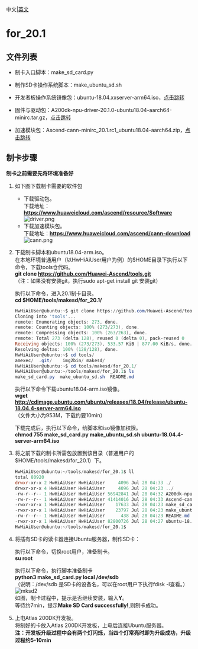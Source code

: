 中文|[英文](README_EN.md)

# for_20.1

## 文件列表

- 制卡入口脚本：make_sd_card.py

- 制作SD卡操作系统脚本：make_ubuntu_sd.sh

- 开发者板操作系统镜像包：ubuntu-18.04.xxserver-arm64.iso，[点击跳转](http://cdimage.ubuntu.com/ubuntu/releases/18.04/release/)

- 固件与驱动包：A200dk-npu-driver-20.1.0-ubuntu18.04-aarch64-minirc.tar.gz，[点击跳转](https://www.huaweicloud.com/ascend/resource/Software)

- 加速模块包：Ascend-cann-minirc_20.1.rc1_ubuntu18.04-aarch64.zip，[点击跳转](https://www.huaweicloud.com/ascend/cann-download)


## 制卡步骤

**制卡之前需要先将环境准备好**

1. 如下图下载制卡需要的软件包  
    - 下载驱动包。   
	下载地址：**https://www.huaweicloud.com/ascend/resource/Software**   
	![](https://images.gitee.com/uploads/images/2020/1205/163803_ad86c6e4_5400693.png "driver.png") 
    - 下载加速模块包。   
        下载地址：**https://www.huaweicloud.com/ascend/cann-download**    
        ![](https://images.gitee.com/uploads/images/2020/1205/163636_d1778bd2_5400693.png "cann.png")   
2. 下载制卡脚本和ubuntu18.04-arm.iso。  
	在本地环境普通用户（以HwHiAiUser用户为例）的$HOME目录下执行以下命令，下载tools仓代码。  
	**git clone https://github.com/Huawei-Ascend/tools.git**  
	（注：如果没有安装git，执行sudo apt-get install git 安装git）  

	执行以下命令，进入20.1制卡目录。  
	**cd $HOME/tools/makesd/for_20.1/**  
	```powershell  
	HwHiAiUser@ubuntu:~$ git clone https://github.com/Huawei-Ascend/tools.git
	Cloning into 'tools'...
	remote: Enumerating objects: 273, done.
	remote: Counting objects: 100% (273/273), done.
	remote: Compressing objects: 100% (263/263), done.
	remote: Total 273 (delta 128), reused 0 (delta 0), pack-reused 0
	Receiving objects: 100% (273/273), 533.57 KiB | 877.00 KiB/s, done.
	Resolving deltas: 100% (128/128), done.
	HwHiAiUser@ubuntu:~$ cd tools/
	amexec/  .git/    img2bin/ makesd/  
	HwHiAiUser@ubuntu:~$ cd tools/makesd/for_20.1/
	HwHiAiUser@ubuntu:~/tools/makesd/for_20.1$ ls
	make_sd_card.py  make_ubuntu_sd.sh  README.md
	```  
	执行以下命令下载ubuntu18.04-arm.iso镜像。  
	**wget http://cdimage.ubuntu.com/ubuntu/releases/18.04/release/ubuntu-18.04.4-server-arm64.iso**  
	（文件大小为953M，下载约要10min）  
	
	下载完成后，执行以下命令，给脚本和iso镜像加权限。  
	**chmod 755 make_sd_card.py make_ubuntu_sd.sh ubuntu-18.04.4-server-arm64.iso**  
	
3. 将之前下载的制卡所需包放置到该目录（普通用户的 $HOME/tools/makesd/for_20.1）下。  
	```powershell  
	HwHiAiUser@ubuntu:~/tools/makesd/for_20.1$ ll
	total 80920
	drwxr-xr-x 2 HwHiAiUser HwHiAiUser     4096 Jul 28 04:33 ./
	drwxr-xr-x 4 HwHiAiUser HwHiAiUser     4096 Jul 28 04:23 ../
	-rw-r--r-- 1 HwHiAiUser HwHiAiUser 56942841 Jul 28 04:32 A200dk-npu-driver-20.1.0-ubuntu18.04-aarch64-minirc.tar.gz
	-rw-r--r-- 1 HwHiAiUser HwHiAiUser 41414016 Jul 28 04:33 Ascend-cann-minirc_20.1.rc1_ubuntu18.04-aarch64.zip
	-rwxr-xr-x 1 HwHiAiUser HwHiAiUser    17633 Jul 28 04:23 make_sd_card.py*
	-rwxr-xr-x 1 HwHiAiUser HwHiAiUser    23797 Jul 28 04:23 make_ubuntu_sd.sh*
	-rw-r--r-- 1 HwHiAiUser HwHiAiUser      438 Jul 28 04:23 README.md
	-rwxr-xr-x 1 HwHiAiUser HwHiAiUser 82800726 Jul 28 04:27 ubuntu-18.04.4-server-arm64.iso*
	HwHiAiUser@ubuntu:~/tools/makesd/for_20.1$ 
	```  

4. 将插有SD卡的读卡器连接Ubuntu服务器，制作SD卡：  

	执行以下命令，切换root用户，准备制卡。  
	**su root**

	执行以下命令，执行脚本准备制卡  
	**python3 make_sd_card.py local /dev/sdb**  
	（说明：/dev/sdb 是SD卡的设备名，可以在root用户下执行fdisk -l查看。）  
	![mksd2](https://images.gitee.com/uploads/images/2020/0729/140246_f7c541a0_5395865.png)  
	如图，制卡过程中，提示是否继续安装，输入**Y**。  
	等待约7min，提示**Make SD Card successfully!**,则制卡成功。  
	
5. 上电Atlas 200DK开发板。  
	将制好的卡放入Atlas 200DK开发板，上电后连接Ubuntu服务器。  
	**注：开发板升级过程中会有两个灯闪烁，当四个灯常亮时即为升级成功，升级过程约5-10min**  